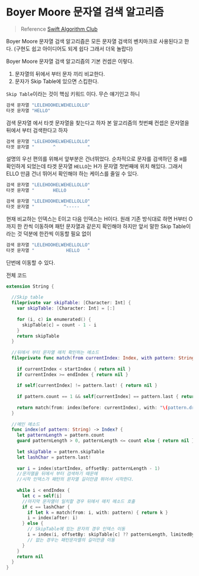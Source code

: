 # Boyer Moore 문자열 검색 알고리즘

>Reference [Swift Algorithm Club](https://github.com/raywenderlich/swift-algorithm-club/tree/master/Boyer-Moore-Horspool)

Boyer Moore 문자열 검색 알고리즘은 모든 문자열 검색의 벤치마크로 사용된다고 한다. (구현도 쉽고 아이디어도 되게 쉽다 그래서 더욱 놀랍다)

Boyer Moore 문자열 검색 알고리즘의 기본 컨셉은 이렇다.

1. 문자열의 뒤에서 부터 문자 끼리 비교한다.
2. 문자가 Skip Table에 있으면 스킵한다.

`Skip Table`이라는 것이 핵심 키워드 이다. 무슨 얘기인고 하니

```Swift
검색 문자열 "LELEHOOHELWEHELLOLLO"
타겟 문자열 "HELLO"
```
검색 문자열 에서 타겟 문자열을 찾는다고 하자
본 알고리즘의 첫번째 컨셉은 문자열을 뒤에서 부터 검색한다고 하자

```Swift
검색 문자열 "LELEHOOHELWEHELLOLLO"
타겟 문자열 "       ^            "
```
설명의 우선 편의를 위해서 앞부분은 건너뛰었다.
순차적으로 문자를 검색하던 중 `H`를 확인하게 되었는데
타겟 문자열 `HELLO`는 H가 문자열 첫번째에 위치 해있다.
그래서 ELLO 만큼 건너 뛰어서 확인해야 하는 케이스를 줄일 수 있다.
```Swift
검색 문자열 "LELEHOOHELWEHELLOLLO"
타겟 문자열 "       HELLO        "
```

```Swift
검색 문자열 "LELEHOOHELWEHELLOLLO"
타겟 문자열 "           ^-----   "
```
현재 비교하는 인덱스는 E이고 다음 인덱스는 H이다.
원래 기존 방식대로 하면 H부터 O까지 한 칸씩 이동하며 패턴 문자열과 같은지 확인해야 하지만 앞서 말한 Skip Table이라는 것 덕분에 한칸씩 이동할 필요 없이

```Swift
검색 문자열 "LELEHOOHELWEHELLOLLO"
타겟 문자열 "            HELLO   "
```
단번에 이동할 수 있다.

전체 코드
```Swift
extension String {
  
  //Skip table
  fileprivate var skipTable: [Character: Int] {
    var skipTable: [Character: Int] = [:]
    
    for (i, c) in enumerated() {
      skipTable[c] = count - 1 - i
    }
    return skipTable
  }
  
  //뒤에서 부터 문자열 매치 확인하는 메소드
  fileprivate func match(from currentIndex: Index, with pattern: String) -> Index? {
    
    if currentIndex < startIndex { return nil }
    if currentIndex >= endIndex { return nil }
    
    if self[currentIndex] != pattern.last! { return nil }
    
    if pattern.count == 1 && self[currentIndex] == pattern.last { return currentIndex }
    
    return match(from: index(before: currentIndex), with: "\(pattern.dropLast())")
  }
  
  //메인 메소드 
  func index(of pattern: String) -> Index? {
    let patternLength = pattern.count
    guard patternLength > 0, patternLength <= count else { return nil }
    
    let skipTable = pattern.skipTable
    let lashChar = pattern.last!
    
    var i = index(startIndex, offsetBy: patternLength - 1)
    //문자열을 뒤에서 부터 검색하기 때문에
    //시작 인덱스가 패턴의 문자열 길이만큼 뛰어서 시작한다.
    
    while i < endIndex {
      let c = self[i]
      //마지막 문자열이 일치할 경우 뒤에서 매치 메소드 호출
      if c == lashChar {
        if let k = match(from: i, with: pattern) { return k }
        i = index(after: i)
      } else {
        // SkipTable에 있는 문자의 경우 인덱스 이동
        i = index(i, offsetBy: skipTable[c] ?? patternLength, limitedBy: endIndex) ?? endIndex
        // 없는 경우는 패턴문자열의 길이만큼 이동
      }
    }
    return nil
  }
}
```